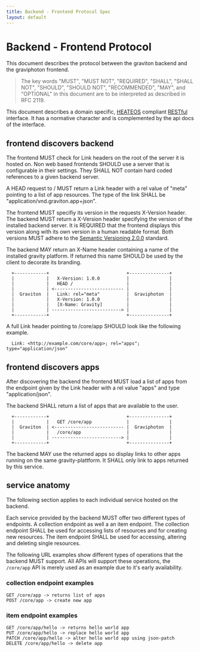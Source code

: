 ```yaml
---
title: Backend - Frontend Protocol Spec
layout: default
---
```

# Backend - Frontend Protocol

This document describes the protocol between the graviton backend and
the graviphoton frontend.

> The key words "MUST", "MUST NOT", "REQUIRED", "SHALL", "SHALL NOT",
> "SHOULD", "SHOULD NOT", "RECOMMENDED",  "MAY", and "OPTIONAL" in
> this document are to be interpreted as described in RFC 2119.

This document describes a domain specific, [HEATEOS](http://en.wikipedia.org/wiki/HATEOAS)
compliant [RESTful](http://en.wikipedia.org/wiki/Representational_State_Transfer) interface.
It has a normative character and is complemented by the api docs of the interface.

## frontend discovers backend

The frontend MUST check for Link headers on the root of the server
it is hosted on. Non web based frontends SHOULD use a server that
is configurable in their settings. They SHALL NOT contain hard coded
references to a given backend server.

A HEAD request to / MUST return a Link header with a rel value of
"meta" pointing to a list of app resources. The type of the link
SHALL be "application/vnd.graviton.app+json".

The frontend MUST specifiy its version in the requests X-Version
header.
The backend MUST return a X-Version header specifying the version of the
installed backend server. It is REQUIRED that the frontend displays
this version along with its own version in a human readable format.
Both versions MUST adhere to the
[Semantic Versioning 2.0.0](http://semver.org) standard.

The backend MAY return an X-Name header containing a name of the
installed gravity platform. If returned this name SHOULD be used by
the client to decorate its branding.

````
  +------------+                             +---------------+
  |            |   X-Version: 1.0.0          |               |
  |            |   HEAD /                    |               |
  |            | <-------------------------- |               |
  |  Graviton  |   Link: rel="meta"          |  Graviphoton  |
  |            |   X-Version: 1.0.0          |               |
  |            |   [X-Name: Gravity]         |               |
  |            | --------------------------> |               |
  +------------+                             +---------------+
````

A full Link header pointing to /core/app SHOULD look like the following
example.

````
  Link: <http://example.com/core/app>; rel="apps"; type="application/json"
````

## frontend discovers apps

After discovering the backend the frontend MUST load a list of
apps from the endpoint given by the Link header with a rel value
"apps" and type "application/json".

The backend SHALL return a list of apps that are available to the
user.

````
  +------------+                             +---------------+
  |            |   GET /core/app             |               |
  |  Graviton  | <-------------------------- |  Graviphoton  |
  |            |   /core/app                 |               |
  |            | --------------------------> |               |
  +------------+                             +---------------+
````

The backend MAY use the returned apps so display links to other apps running
on the same gravity-plattform. It SHALL only link to apps returned by this
service.

## service anatomy

The following section applies to each individual service hosted on the backend.

Each service provided by the backend MUST offer two different types of endpoints.
A collection endpoint as well a an item endpoint. The collection endpoint SHALL
be used for accessing lists of resources and for creating new resources. The item
endpoint SHALL be used for accessing, altering and deleting single resources.

The following URL examples show different types of operations that the backend MUST
support. All APIs will support these operations, the ``/core/app`` API is merely
used as an example due to it's early availability.

### collection endpoint examples
````
GET /core/app -> returns list of apps
POST /core/app -> create new app
````
### item endpoint examples
````
GET /core/app/hello -> returns hello world app
PUT /core/app/hello -> replace hello world app
PATCH /core/app/hello -> alter hello world app using json-patch
DELETE /core/app/hello -> delete app
````
